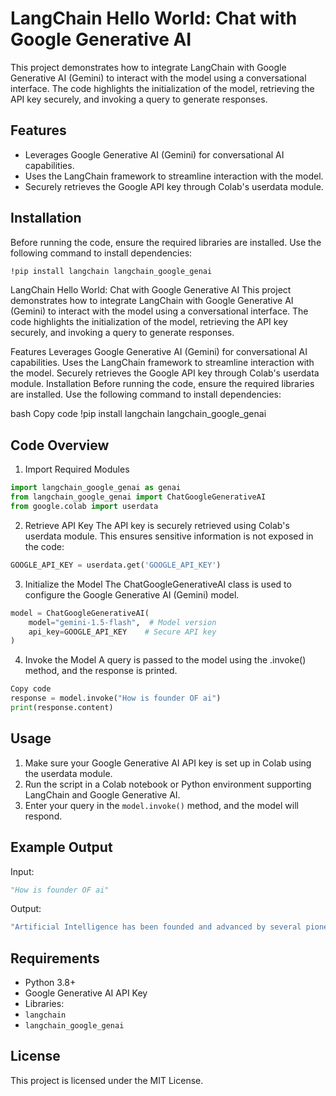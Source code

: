 # LangChain Hello World: Chat with Google Generative AI
This project demonstrates how to integrate LangChain with Google Generative AI (Gemini) to interact with the model using a conversational interface. The code highlights the initialization of the model, retrieving the API key securely, and invoking a query to generate responses.
## Features
* Leverages Google Generative AI (Gemini) for conversational AI capabilities.
* Uses the LangChain framework to streamline interaction with the model.
* Securely retrieves the Google API key through Colab's userdata module.
## Installation
Before running the code, ensure the required libraries are installed. Use the following command to install dependencies:
```bash
!pip install langchain langchain_google_genai
```
LangChain Hello World: Chat with Google Generative AI
This project demonstrates how to integrate LangChain with Google Generative AI (Gemini) to interact with the model using a conversational interface. The code highlights the initialization of the model, retrieving the API key securely, and invoking a query to generate responses.

Features
Leverages Google Generative AI (Gemini) for conversational AI capabilities.
Uses the LangChain framework to streamline interaction with the model.
Securely retrieves the Google API key through Colab's userdata module.
Installation
Before running the code, ensure the required libraries are installed. Use the following command to install dependencies:

bash
Copy code
!pip install langchain langchain_google_genai  
## Code Overview
1. Import Required Modules
```python
import langchain_google_genai as genai  
from langchain_google_genai import ChatGoogleGenerativeAI  
from google.colab import userdata
```
2. Retrieve API Key
The API key is securely retrieved using Colab's userdata module. This ensures sensitive information is not exposed in the code:

```python
GOOGLE_API_KEY = userdata.get('GOOGLE_API_KEY')
```
3. Initialize the Model
The ChatGoogleGenerativeAI class is used to configure the Google Generative AI (Gemini) model.

```python
model = ChatGoogleGenerativeAI(  
    model="gemini-1.5-flash",  # Model version  
    api_key=GOOGLE_API_KEY    # Secure API key  
)
```
4. Invoke the Model
A query is passed to the model using the .invoke() method, and the response is printed.

```python
Copy code
response = model.invoke("How is founder OF ai")  
print(response.content)
```
## Usage
1. Make sure your Google Generative AI API key is set up in Colab using the userdata module.
2. Run the script in a Colab notebook or Python environment supporting LangChain and Google Generative AI.
3. Enter your query in the `model.invoke()` method, and the model will respond.
## Example Output
Input:
```python
"How is founder OF ai"  
```
Output:
```bash
"Artificial Intelligence has been founded and advanced by several pioneers, including Alan Turing, John McCarthy, and others."  
```
## Requirements
* Python 3.8+
* Google Generative AI API Key
* Libraries:
* `langchain`
* `langchain_google_genai`
## License
This project is licensed under the MIT License.
